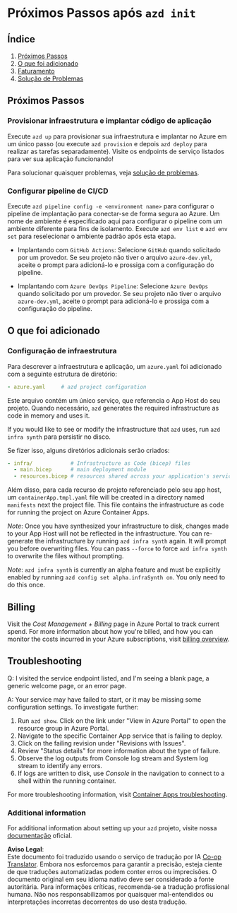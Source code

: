 <!--
CO_OP_TRANSLATOR_METADATA:
{
  "original_hash": "be745fda2aef9ee7ea772119fc6cdcf7",
  "translation_date": "2025-05-17T14:16:11+00:00",
  "source_file": "04-PracticalImplementation/samples/csharp/src/next-steps.md",
  "language_code": "pt"
}
-->
# Próximos Passos após `azd init`

## Índice

1. [Próximos Passos](../../../../../../04-PracticalImplementation/samples/csharp/src)
2. [O que foi adicionado](../../../../../../04-PracticalImplementation/samples/csharp/src)
3. [Faturamento](../../../../../../04-PracticalImplementation/samples/csharp/src)
4. [Solução de Problemas](../../../../../../04-PracticalImplementation/samples/csharp/src)

## Próximos Passos

### Provisionar infraestrutura e implantar código de aplicação

Execute `azd up` para provisionar sua infraestrutura e implantar no Azure em um único passo (ou execute `azd provision` e depois `azd deploy` para realizar as tarefas separadamente). Visite os endpoints de serviço listados para ver sua aplicação funcionando!

Para solucionar quaisquer problemas, veja [solução de problemas](../../../../../../04-PracticalImplementation/samples/csharp/src).

### Configurar pipeline de CI/CD

Execute `azd pipeline config -e <environment name>` para configurar o pipeline de implantação para conectar-se de forma segura ao Azure. Um nome de ambiente é especificado aqui para configurar o pipeline com um ambiente diferente para fins de isolamento. Execute `azd env list` e `azd env set` para reselecionar o ambiente padrão após esta etapa.

- Implantando com `GitHub Actions`: Selecione `GitHub` quando solicitado por um provedor. Se seu projeto não tiver o arquivo `azure-dev.yml`, aceite o prompt para adicioná-lo e prossiga com a configuração do pipeline.

- Implantando com `Azure DevOps Pipeline`: Selecione `Azure DevOps` quando solicitado por um provedor. Se seu projeto não tiver o arquivo `azure-dev.yml`, aceite o prompt para adicioná-lo e prossiga com a configuração do pipeline.

## O que foi adicionado

### Configuração de infraestrutura

Para descrever a infraestrutura e aplicação, um `azure.yaml` foi adicionado com a seguinte estrutura de diretório:

```yaml
- azure.yaml     # azd project configuration
```

Este arquivo contém um único serviço, que referencia o App Host do seu projeto. Quando necessário, `azd` generates the required infrastructure as code in memory and uses it.

If you would like to see or modify the infrastructure that `azd` uses, run `azd infra synth` para persistir no disco.

Se fizer isso, alguns diretórios adicionais serão criados:

```yaml
- infra/            # Infrastructure as Code (bicep) files
  - main.bicep      # main deployment module
  - resources.bicep # resources shared across your application's services
```

Além disso, para cada recurso de projeto referenciado pelo seu app host, um `containerApp.tmpl.yaml` file will be created in a directory named `manifests` next the project file. This file contains the infrastructure as code for running the project on Azure Container Apps.

*Note*: Once you have synthesized your infrastructure to disk, changes made to your App Host will not be reflected in the infrastructure. You can re-generate the infrastructure by running `azd infra synth` again. It will prompt you before overwriting files. You can pass `--force` to force `azd infra synth` to overwrite the files without prompting.

*Note*: `azd infra synth` is currently an alpha feature and must be explicitly enabled by running `azd config set alpha.infraSynth on`. You only need to do this once.

## Billing

Visit the *Cost Management + Billing* page in Azure Portal to track current spend. For more information about how you're billed, and how you can monitor the costs incurred in your Azure subscriptions, visit [billing overview](https://learn.microsoft.com/azure/developer/intro/azure-developer-billing).

## Troubleshooting

Q: I visited the service endpoint listed, and I'm seeing a blank page, a generic welcome page, or an error page.

A: Your service may have failed to start, or it may be missing some configuration settings. To investigate further:

1. Run `azd show`. Click on the link under "View in Azure Portal" to open the resource group in Azure Portal.
2. Navigate to the specific Container App service that is failing to deploy.
3. Click on the failing revision under "Revisions with Issues".
4. Review "Status details" for more information about the type of failure.
5. Observe the log outputs from Console log stream and System log stream to identify any errors.
6. If logs are written to disk, use *Console* in the navigation to connect to a shell within the running container.

For more troubleshooting information, visit [Container Apps troubleshooting](https://learn.microsoft.com/azure/container-apps/troubleshooting). 

### Additional information

For additional information about setting up your `azd` projeto, visite nossa [documentação](https://learn.microsoft.com/azure/developer/azure-developer-cli/make-azd-compatible?pivots=azd-convert) oficial.

**Aviso Legal**:  
Este documento foi traduzido usando o serviço de tradução por IA [Co-op Translator](https://github.com/Azure/co-op-translator). Embora nos esforcemos para garantir a precisão, esteja ciente de que traduções automatizadas podem conter erros ou imprecisões. O documento original em seu idioma nativo deve ser considerado a fonte autoritária. Para informações críticas, recomenda-se a tradução profissional humana. Não nos responsabilizamos por quaisquer mal-entendidos ou interpretações incorretas decorrentes do uso desta tradução.